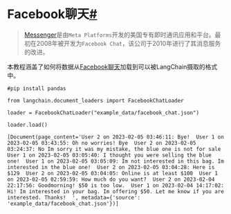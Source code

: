 

Facebook聊天[#](#facebook-chat "Permalink to this headline")
==========================================================

> 
> [Messenger](https://en.wikipedia.org/wiki/Messenger_(software))是由`Meta Platforms`开发的美国专有即时通讯应用和平台。最初在2008年被开发为`Facebook Chat`，该公司于2010年进行了其消息服务的改进。
> 
> 
> 

本教程涵盖了如何将数据从[Facebook聊天](https://www.facebook.com/business/help/1646890868956360)加载到可以被LangChain摄取的格式中。

```
#pip install pandas

```

```
from langchain.document_loaders import FacebookChatLoader

```

```
loader = FacebookChatLoader("example_data/facebook_chat.json")

```

```
loader.load()

```

```
[Document(page_content='User 2 on 2023-02-05 03:46:11: Bye!  User 1 on 2023-02-05 03:43:55: Oh no worries! Bye  User 2 on 2023-02-05 03:24:37: No Im sorry it was my mistake, the blue one is not for sale  User 1 on 2023-02-05 03:05:40: I thought you were selling the blue one!  User 1 on 2023-02-05 03:05:09: Im not interested in this bag. Im interested in the blue one!  User 2 on 2023-02-05 03:04:28: Here is $129  User 2 on 2023-02-05 03:04:05: Online is at least $100  User 1 on 2023-02-05 02:59:59: How much do you want?  User 2 on 2023-02-04 22:17:56: Goodmorning! $50 is too low.  User 1 on 2023-02-04 14:17:02: Hi! Im interested in your bag. Im offering $50. Let me know if you are interested. Thanks!  ', metadata={'source': 'example_data/facebook_chat.json'})]

```

